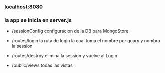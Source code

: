 ### localhost:8080
### la app se inicia en server.js 

* /sessionConfig configuracion de la DB para MongoStore 

* /routes/login la ruta de login la cual toma el nombre por quary y nombra la session

* /routes/destroy elimina la session y vuelve al Login

* /public/views todas las vistas


